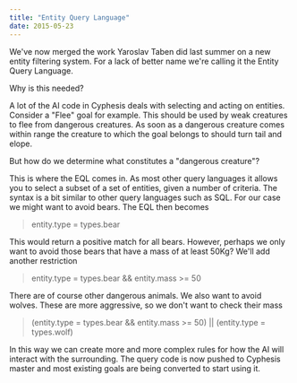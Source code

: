 ```yaml
---
title: "Entity Query Language"
date: 2015-05-23
---
```


We've now merged the work Yaroslav Taben did last summer on a new entity filtering system. For a lack of better name we're calling it the Entity Query Language.

Why is this needed?

A lot of the AI code in Cyphesis deals with selecting and acting on entities. Consider a "Flee" goal for example. This should be used by weak creatures to flee from dangerous creatures. As soon as a dangerous creature comes within range the creature to which the goal belongs to should turn tail and elope.

But how do we determine what constitutes a "dangerous creature"?

This is where the EQL comes in. As most other query languages it allows you to select a subset of a set of entities, given a number of criteria. The syntax is a bit similar to other query languages such as SQL. For our case we might want to avoid bears. The EQL then becomes

> entity.type = types.bear

This would return a positive match for all bears. However, perhaps we only want to avoid those bears that have a mass of at least 50Kg? We'll add another restriction

> entity.type = types.bear && entity.mass >= 50

There are of course other dangerous animals. We also want to avoid wolves. These are more aggressive, so we don't want to check their mass

> (entity.type = types.bear && entity.mass >= 50) || (entity.type = types.wolf)

In this way we can create more and more complex rules for how the AI will interact with the surrounding. The query code is now pushed to Cyphesis master and most existing goals are being converted to start using it.